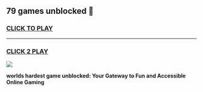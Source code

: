 
## 79 games unblocked 👋
<h3>
<a href="https://premium.freeplayer.one?title=79_games_unblocked&ref=13F">CLICK TO PLAY</a></h3>
<hr>

<h3>
<a href="https://premium.freeplayer.one?title=79_games_unblocked&ref=13F">CLICK 2 PLAY</a>
  
</h3>

<a href="https://premium.freeplayer.one?title=79_games_unblocked&ref=12F/"><img src="https://clearcache.store/games.png"></a>


**worlds hardest game unblocked: Your Gateway to Fun and Accessible Online Gaming**
